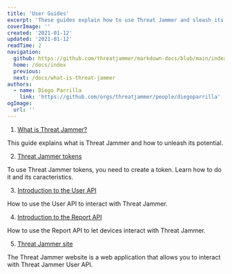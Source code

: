 ```yaml
---
title: 'User Guides'
excerpt: 'These guides explain how to use Threat Jammer and sleash its potential.'
coverImage: ''
created: '2021-01-12'
updated: '2021-01-12'
readTime: 2
navigation:
  github: https://github.com/threatjammer/markdown-docs/blob/main/index.md
  home: /docs/index
  previous: 
  next: /docs/what-is-threat-jammer
authors:
  - name: Diego Parrilla
    link: 'https://github.com/orgs/threatjammer/people/diegoparrilla'
ogImage:
  url: ''
---
```


1. [What is Threat Jammer?](/docs/what-is-threat-jammer "What is Threat Jammer?")

This guide explains what is Threat Jammer and how to unleash its potential.

2. [Threat Jammer tokens](/docs/threat-jammer-tokens "Threat Jammer tokens")

To use Threat Jammer tokens, you need to create a token. Learn how to do it and its caracteristics.

3. [Introduction to the User API](/docs/introduction-user-api "Introduction to the User API")

How to use the User API to interact with Threat Jammer.

4. [Introduction to the Report API](/docs/introduction-report-api "Introduction to the Report API")

How to use the Report API to let devices interact with Threat Jammer.

5. [Threat Jammer site](/docs/threat-jammer-site "Threat Jammer site")

The Threat Jammer website is a web application that allows you to interact with Threat Jammer User API.

